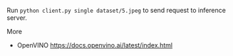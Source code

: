 Run `python client.py single dataset/5.jpeg` to send request to inference server.

More

* OpenVINO https://docs.openvino.ai/latest/index.html
